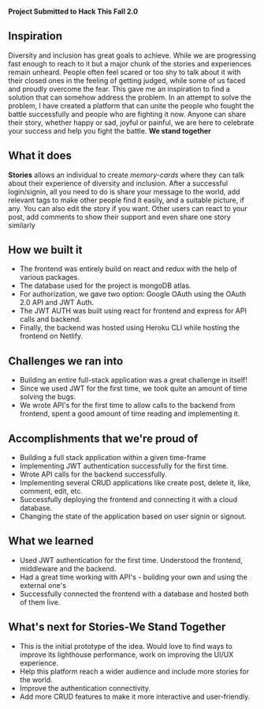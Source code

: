**Project Submitted to Hack This Fall 2.0**
## Inspiration
Diversity and inclusion has great goals to achieve. While we are progressing fast enough to reach to it but a major chunk of the stories and experiences remain unheard. People often feel scared or too shy to talk about it with their closed ones in the feeling of getting judged, while some of us faced and proudly overcome the fear. This gave me an inspiration to find a solution that can somehow address the problem. In an attempt to solve the problem, I have created a platform that can unite the people who fought the battle successfully and people who are fighting it now. Anyone can share their story, whether happy or sad, joyful or painful, we are here to celebrate your success and help you fight the battle. **We stand together**
## What it does
**Stories** allows an individual to create _memory-cards_ where they can talk about their experience of diversity and inclusion. After a successful login/signin, all you need to do is share your message to the world, add relevant tags to make other people find it easily, and a suitable picture, if any. You can also edit the story if you want. Other users can react to your post, add comments to show their support and even share one story similarly
## How we built it
- The frontend was entirely build on react and redux with the help of various packages.
- The database used for the project is mongoDB atlas.
- For authorization, we gave two option: Google OAuth using the OAuth 2.0 API and JWT Auth.
- The JWT AUTH was built using react for frontend and express for API calls and backend.
- Finally, the backend was hosted using Heroku CLI while hosting the frontend on Netlify.
## Challenges we ran into
- Building an entire full-stack application was a great challenge in itself!
- Since we used JWT for the first time, we took quite an amount of time solving the bugs.
- We wrote API's for the first time to allow calls to the backend from frontend, spent a good amount of time reading and implementing it.
## Accomplishments that we're proud of
- Building a full stack application within a given time-frame
- Implementing JWT authentication successfully for the first time.
- Wrote API calls for the backend successfully.
- Implementing several CRUD applications like create post, delete it, like, comment, edit, etc.
- Successfully deploying the frontend and connecting it with a cloud database.
- Changing the state of the application based on user signin or signout.
## What we learned
- Used JWT authentication for the first time. Understood the frontend, middleware and the backend.
- Had a great time working with API's - building your own and using the external one's
- Successfully connected the frontend with a database and hosted both of them live.
## What's next for Stories-We Stand Together
- This is the initial prototype of the idea. Would love to find ways to improve its lighthouse performance, work on improving the UI/UX experience.
- Help this platform reach a wider audience and include more stories for the world.
- Improve the authentication connectivity.
- Add more CRUD features to make it more interactive and user-friendly.
